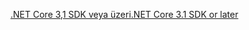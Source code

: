 [<span data-ttu-id="7fdba-101">.NET Core 3,1 SDK veya üzeri</span><span class="sxs-lookup"><span data-stu-id="7fdba-101">.NET Core 3.1 SDK or later</span></span>](https://dotnet.microsoft.com/download/dotnet-core/3.1)
